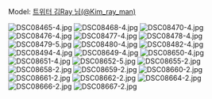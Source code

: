 ﻿---
dddd: 2024.06.01 세코메
nickname: 김Ray
sns_type: x
sns_id: Kim_ray_man
---

<a name="Kim_ray_man"></a>
Model: <a href="https://x.com/Kim_ray_man" target="_blank">트위터 김Ray 님(@Kim_ray_man)</a>

![DSC08465-4.jpg](/assets/img/2024/06-01/김Ray/DSC08465-4.jpg)
![DSC08468-4.jpg](/assets/img/2024/06-01/김Ray/DSC08468-4.jpg)
![DSC08470-4.jpg](/assets/img/2024/06-01/김Ray/DSC08470-4.jpg)
![DSC08476-4.jpg](/assets/img/2024/06-01/김Ray/DSC08476-4.jpg)
![DSC08477-4.jpg](/assets/img/2024/06-01/김Ray/DSC08477-4.jpg)
![DSC08478-4.jpg](/assets/img/2024/06-01/김Ray/DSC08478-4.jpg)
![DSC08479-5.jpg](/assets/img/2024/06-01/김Ray/DSC08479-5.jpg)
![DSC08480-4.jpg](/assets/img/2024/06-01/김Ray/DSC08480-4.jpg)
![DSC08482-4.jpg](/assets/img/2024/06-01/김Ray/DSC08482-4.jpg)
![DSC08494-4.jpg](/assets/img/2024/06-01/김Ray/DSC08494-4.jpg)
![DSC08649-4.jpg](/assets/img/2024/06-01/김Ray/DSC08649-4.jpg)
![DSC08650-4.jpg](/assets/img/2024/06-01/김Ray/DSC08650-4.jpg)
![DSC08651-4.jpg](/assets/img/2024/06-01/김Ray/DSC08651-4.jpg)
![DSC08652-5.jpg](/assets/img/2024/06-01/김Ray/DSC08652-5.jpg)
![DSC08655-2.jpg](/assets/img/2024/06-01/김Ray/DSC08655-2.jpg)
![DSC08658-2.jpg](/assets/img/2024/06-01/김Ray/DSC08658-2.jpg)
![DSC08659-2.jpg](/assets/img/2024/06-01/김Ray/DSC08659-2.jpg)
![DSC08660-2.jpg](/assets/img/2024/06-01/김Ray/DSC08660-2.jpg)
![DSC08661-2.jpg](/assets/img/2024/06-01/김Ray/DSC08661-2.jpg)
![DSC08662-2.jpg](/assets/img/2024/06-01/김Ray/DSC08662-2.jpg)
![DSC08664-2.jpg](/assets/img/2024/06-01/김Ray/DSC08664-2.jpg)
![DSC08666-2.jpg](/assets/img/2024/06-01/김Ray/DSC08666-2.jpg)
![DSC08667-2.jpg](/assets/img/2024/06-01/김Ray/DSC08667-2.jpg)